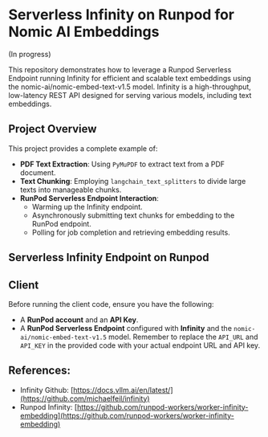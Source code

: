 # Serverless Infinity on Runpod for Nomic AI Embeddings

(In progress)

This repository demonstrates how to leverage a Runpod Serverless Endpoint running Infinity for efficient and scalable text embeddings using the nomic-ai/nomic-embed-text-v1.5 model. Infinity is a high-throughput, low-latency REST API designed for serving various models, including text embeddings.

## Project Overview

This project provides a complete example of:

* **PDF Text Extraction**: Using `PyMuPDF` to extract text from a PDF document.
* **Text Chunking**: Employing `langchain_text_splitters` to divide large texts into manageable chunks.
* **RunPod Serverless Endpoint Interaction**:
    * Warming up the Infinity endpoint.
    * Asynchronously submitting text chunks for embedding to the RunPod endpoint.
    * Polling for job completion and retrieving embedding results.

## Serverless Infinity Endpoint on Runpod

## Client

Before running the client code, ensure you have the following:

* A **RunPod account** and an **API Key**.
* A **RunPod Serverless Endpoint** configured with **Infinity** and the `nomic-ai/nomic-embed-text-v1.5` model. Remember to replace the `API_URL` and `API_KEY` in the provided code with your actual endpoint URL and API key.

## References:
- Infinity Github: [https://docs.vllm.ai/en/latest/](https://github.com/michaelfeil/infinity)
- Runpod Infinity: [https://github.com/runpod-workers/worker-infinity-embedding](https://github.com/runpod-workers/worker-infinity-embedding)
